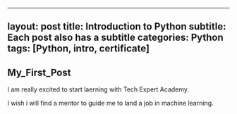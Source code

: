
---
layout: post
title: Introduction to Python
subtitle: Each post also has a subtitle
categories: Python
tags: [Python, intro, certificate]
---

## My_First_Post

I am really excited to start laerning with Tech Expert Academy.

I wish i will find a mentor to guide me to land a job in machine learning.
